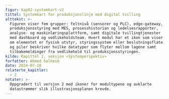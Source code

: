 ```yaml
---
figur: kap02-systemkart-v2
tittel: Systemkart for produksjonslinje med digital tvilling
alttekst: >-
  Figuren viser fem grupper: feltnivå (sensorer og PLC), edge-gateway,
  produksjonsstyring med MES, prosesshistorian og ledelsesrapporter,
  analyse- og maskinlæringsplattform, samt digitale tvillingtjenester
  med dashboard og vedlikeholdsteam. Hvert modul har et ikon som viser
  om elementet er fysisk utstyr, styringssystem eller beslutningsflate,
  og piler beskriver hvilke datatyper som flyter mellom lagene samt
  tilbakemeldinger fra vedlikehold til produksjonsstyringen.
kilde: Kapittel 2, seksjon «Systemperspektiv»
forfatter: Ahmed Solheim
dato: 2024-07-18
relaterte_kapitler:
  - 2
notater: >-
  Oppgradert til versjon 2 med ikoner for modultypene og avklarte
  datastrømmer slik illustrasjonsplanen krevde.
---
```

